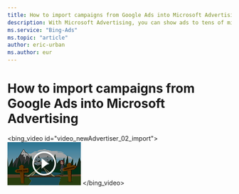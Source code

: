 ```yaml
---
title: How to import campaigns from Google Ads into Microsoft Advertising
description: With Microsoft Advertising, you can show ads to tens of millions of people that you can’t reach with just Google Ads. The Microsoft Advertising Network audience also spends more money online!
ms.service: "Bing-Ads"
ms.topic: "article"
author: eric-urban
ms.author: eur
---
```


# How to import campaigns from Google Ads into Microsoft Advertising

<bing_video id="video_newAdvertiser_02_import">
    ![How to import campaigns](../images/BA_VideoThumb_FromAdwords_Import.png)
  </bing_video>

